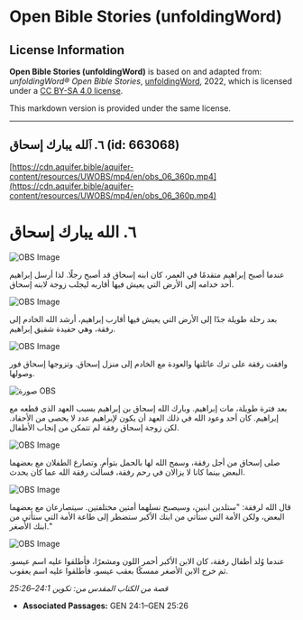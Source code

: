 # Open Bible Stories (unfoldingWord)

## License Information

**Open Bible Stories (unfoldingWord)** is based on and adapted from: _unfoldingWord® Open Bible Stories_, [unfoldingWord](https://unfoldingword.org/utw), 2022, which is licensed under a [CC BY-SA 4.0 license](https://creativecommons.org/licenses/by-sa/4.0/legalcode.en).

This markdown version is provided under the same license.



--------------------------------

## ٦. ٱلله يبارك إسحاق (id: 663068)

[https://cdn.aquifer.bible/aquifer-content/resources/UWOBS/mp4/en/obs_06_360p.mp4](https://cdn.aquifer.bible/aquifer-content/resources/UWOBS/mp4/en/obs_06_360p.mp4)

٦. الله يبارك إسحاق
===================

![OBS Image](https://cdn.aquifer.bible/aquifer-content/resources/UWOBS/jpg/360px/obs-en-06-01.jpg)

عندما أصبح إبراهيم متقدمًا في العمر، كان ابنه إسحاق قد أصبح رجلًا. لذا أرسل إبراهيم أحد خدامه إلى الأرض التي يعيش فيها أقاربه ليجلب زوجة لابنه إسحاق.

![OBS Image](https://cdn.aquifer.bible/aquifer-content/resources/UWOBS/jpg/360px/obs-en-06-02.jpg)

بعد رحلة طويلة جدًا إلى الأرض التي يعيش فيها أقارب إبراهيم، أرشد الله الخادم إلى رفقة، وهي حفيدة شقيق إبراهيم.

![OBS Image](https://cdn.aquifer.bible/aquifer-content/resources/UWOBS/jpg/360px/obs-en-06-03.jpg)

وافقت رفقة على ترك عائلتها والعودة مع الخادم إلى منزل إسحاق. وتزوجها إسحاق فور وصولها.

![صورة OBS](https://cdn.aquifer.bible/aquifer-content/resources/UWOBS/jpg/360px/obs-en-06-04.jpg)

بعد فترة طويلة، مات إبراهيم. وبارك الله إسحاق بن إبراهيم بسبب العهد الذي قطعه مع إبراهيم. كان أحد وعود الله في ذلك العهد أن يكون لإبراهيم عدد لا يحصى من الأحفاد. لكن زوجة إسحاق رفقة لم تتمكن من إنجاب الأطفال.

![OBS Image](https://cdn.aquifer.bible/aquifer-content/resources/UWOBS/jpg/360px/obs-en-06-05.jpg)

صلى إسحاق من أجل رفقة، وسمح الله لها بالحمل بتوأم. وتصارع الطفلان مع بعضهما البعض بينما كانا لا يزالان في رحم رفقة، فسألت رفقة الله عما كان يحدث.

![OBS Image](https://cdn.aquifer.bible/aquifer-content/resources/UWOBS/jpg/360px/obs-en-06-06.jpg)

قال الله لرفقة: "ستلدين ابنين، وسيصبح نسلهما أمتين مختلفتين. سيتصارعان مع بعضهما البعض، ولكن الأمة التي ستأتي من ابنك الأكبر ستضطر إلى طاعة الأمة التي ستأتي من ابنك الأصغر."

![OBS Image](https://cdn.aquifer.bible/aquifer-content/resources/UWOBS/jpg/360px/obs-en-06-07.jpg)

عندما وُلد أطفال رفقة، كان الابن الأكبر أحمر اللون ومشعرًا، فأطلقوا عليه اسم عيسو. ثم خرج الابن الأصغر ممسكًا بعقب عيسو، فأطلقوا عليه اسم يعقوب.

*قصة من الكتاب المقدس من: تكوين 24:1–25:26*

* **Associated Passages:** GEN 24:1–GEN 25:26

